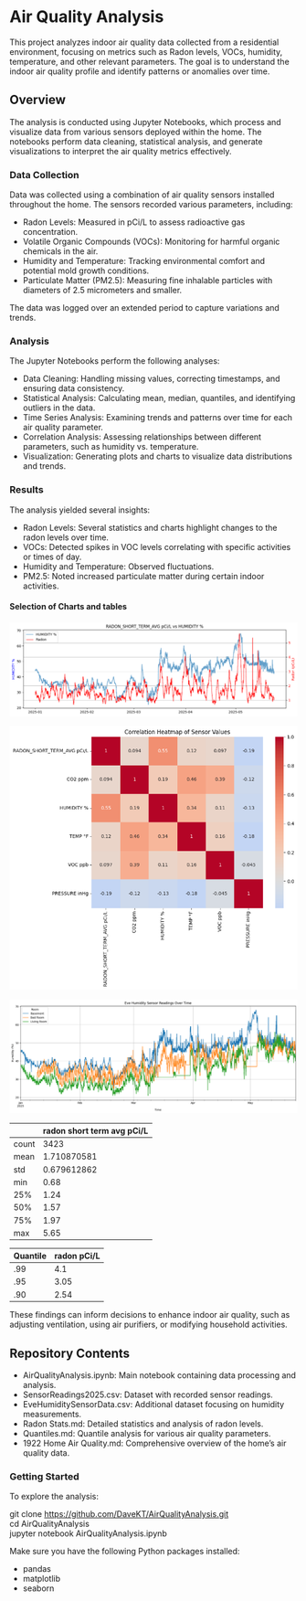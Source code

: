 # Air Quality Analysis

This project analyzes indoor air quality data collected from a residential environment, focusing on metrics such as Radon levels, VOCs, humidity, temperature, and other relevant parameters. The goal is to understand the indoor air quality profile and identify patterns or anomalies over time.

## Overview

The analysis is conducted using Jupyter Notebooks, which process and visualize data from various sensors deployed within the home. The notebooks perform data cleaning, statistical analysis, and generate visualizations to interpret the air quality metrics effectively.

### Data Collection

Data was collected using a combination of air quality sensors installed throughout the home. The sensors recorded various parameters, including:

* Radon Levels: Measured in pCi/L to assess radioactive gas concentration.
* Volatile Organic Compounds (VOCs): Monitoring for harmful organic chemicals in the air.
* Humidity and Temperature: Tracking environmental comfort and potential mold growth conditions.
* Particulate Matter (PM2.5): Measuring fine inhalable particles with diameters of 2.5 micrometers and smaller.

The data was logged over an extended period to capture variations and trends.

### Analysis

The Jupyter Notebooks perform the following analyses:

* Data Cleaning: Handling missing values, correcting timestamps, and ensuring data consistency.
* Statistical Analysis: Calculating mean, median, quantiles, and identifying outliers in the data.
* Time Series Analysis: Examining trends and patterns over time for each air quality parameter.
* Correlation Analysis: Assessing relationships between different parameters, such as humidity vs. temperature.
* Visualization: Generating plots and charts to visualize data distributions and trends.

### Results

The analysis yielded several insights:

* Radon Levels: Several statistics and charts highlight changes to the radon levels over time.
* VOCs: Detected spikes in VOC levels correlating with specific activities or times of day.
* Humidity and Temperature: Observed fluctuations.
* PM2.5: Noted increased particulate matter during certain indoor activities.

#### Selection of Charts and tables

!["radon and humity chart"](images/RadonandHumidityLine.png)

!["correlation of environment features"](images/RadonCorr.png)

!["humidity levels on three separate floors in the same building plotted over time"](images/FloorHumity.png)

|       | radon short term avg pCi/L |
| ----- | -------------------------- |
| count | 3423                       |
| mean  | 1.710870581                |
| std   | 0.679612862                |
| min   | 0.68                       |
| 25%   | 1.24                       |
| 50%   | 1.57                       |
| 75%   | 1.97                       |
| max   | 5.65                       |

| Quantile | radon pCi/L |
| -------- | ----- |
| .99      | 4.1   |
| .95      | 3.05  |
| .90      | 2.54  |

These findings can inform decisions to enhance indoor air quality, such as adjusting ventilation, using air purifiers, or modifying household activities.

## Repository Contents

* AirQualityAnalysis.ipynb: Main notebook containing data processing and analysis.
* SensorReadings2025.csv: Dataset with recorded sensor readings.
* EveHumiditySensorData.csv: Additional dataset focusing on humidity measurements.
* Radon Stats.md: Detailed statistics and analysis of radon levels.
* Quantiles.md: Quantile analysis for various air quality parameters.
* 1922 Home Air Quality.md: Comprehensive overview of the home’s air quality data.

### Getting Started

To explore the analysis:

git clone https://github.com/DaveKT/AirQualityAnalysis.git </br>
cd AirQualityAnalysis </br>
jupyter notebook AirQualityAnalysis.ipynb </br>

Make sure you have the following Python packages installed:

* pandas
* matplotlib
* seaborn
